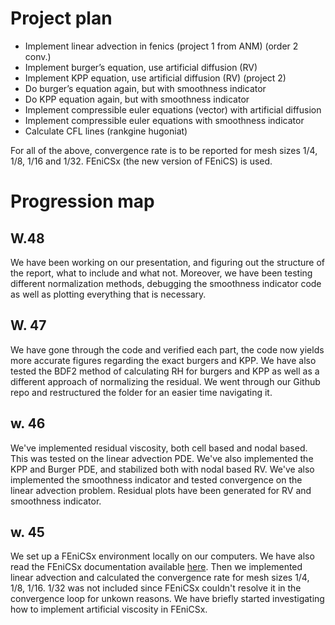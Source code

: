 # Project plan
- Implement linear advection in fenics (project 1 from ANM) (order 2 conv.)
- Implement burger’s equation, use artificial diffusion (RV)
- Implement KPP equation, use artificial diffusion (RV) (project 2)
- Do burger’s equation again, but with smoothness indicator
- Do KPP equation again, but with smoothness indicator
- Implement compressible euler equations (vector) with artificial diffusion
- Implement compressible euler equations with smoothness indicator
- Calculate CFL lines (rankgine hugoniat)

For all of the above, convergence rate is to be reported for mesh sizes 1/4, 1/8, 1/16 and 1/32. FEniCSx (the new version of FEniCS) is used.

# Progression map

## W.48
We have been working on our presentation, and figuring out the structure of the report, what to include and what not. Moreover, we have been testing different normalization methods, debugging the smoothness indicator code
as well as plotting everything that is necessary.

## W. 47 
We have gone through the code and verified each part, the code now yields more accurate figures regarding the exact burgers and KPP. We have also tested the BDF2 method of calculating RH for burgers and KPP as well as a different approach of normalizing the residual. We went through our Github repo and restructured the folder for an easier time navigating it. 


## w. 46
We've implemented residual viscosity, both cell based and nodal based. This was tested on the
linear advection PDE. We've also implemented the KPP and Burger PDE, and stabilized both with nodal
based RV. We've also implemented the smoothness indicator and tested convergence on the linear advection
problem. Residual plots have been generated for RV and smoothness indicator.

## w. 45
We set up a FEniCSx environment locally on our computers. We have also read the FEniCSx documentation available [here](https://jsdokken.com/dolfinx-tutorial/index.html). Then we implemented linear advection and calculated the convergence rate for mesh sizes 1/4, 1/8, 1/16. 1/32 was not included since FEniCSx couldn't resolve it in the convergence loop for unkown reasons. We have briefly started investigating how to implement artificial viscosity in FEniCSx.